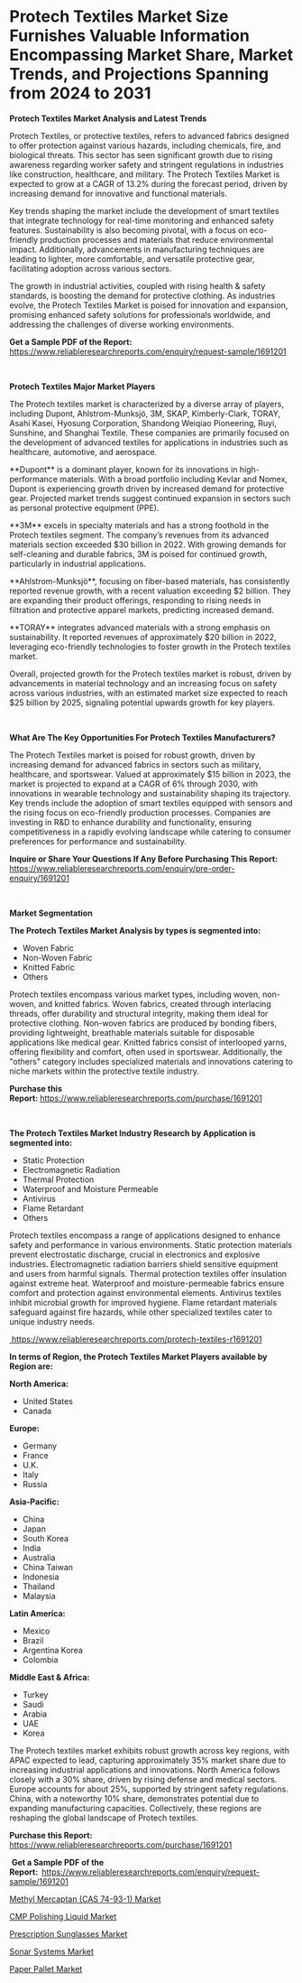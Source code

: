 <p><h1>Protech Textiles Market Size Furnishes Valuable Information Encompassing Market Share, Market Trends, and Projections Spanning from 2024 to 2031</h1></p><p><strong>Protech Textiles Market Analysis and Latest Trends</strong></p>
<p><p>Protech Textiles, or protective textiles, refers to advanced fabrics designed to offer protection against various hazards, including chemicals, fire, and biological threats. This sector has seen significant growth due to rising awareness regarding worker safety and stringent regulations in industries like construction, healthcare, and military. The Protech Textiles Market is expected to grow at a CAGR of 13.2% during the forecast period, driven by increasing demand for innovative and functional materials.</p><p>Key trends shaping the market include the development of smart textiles that integrate technology for real-time monitoring and enhanced safety features. Sustainability is also becoming pivotal, with a focus on eco-friendly production processes and materials that reduce environmental impact. Additionally, advancements in manufacturing techniques are leading to lighter, more comfortable, and versatile protective gear, facilitating adoption across various sectors.</p><p>The growth in industrial activities, coupled with rising health & safety standards, is boosting the demand for protective clothing. As industries evolve, the Protech Textiles Market is poised for innovation and expansion, promising enhanced safety solutions for professionals worldwide, and addressing the challenges of diverse working environments.</p></p>
<p><strong>Get a Sample PDF of the Report:&nbsp;</strong> <a href="https://www.reliableresearchreports.com/enquiry/request-sample/1691201?utm_campaign=16&utm_medium=2&utm_source=Github&utm_content=ia&utm_term=17102024&utm_id=protech-textiles">https://www.reliableresearchreports.com/enquiry/request-sample/1691201</a></p>
<p>&nbsp;</p>
<p><strong>Protech Textiles Major Market Players</strong></p>
<p><p>The Protech textiles market is characterized by a diverse array of players, including Dupont, Ahlstrom-Munksjö, 3M, SKAP, Kimberly-Clark, TORAY, Asahi Kasei, Hyosung Corporation, Shandong Weiqiao Pioneering, Ruyi, Sunshine, and Shanghai Textile. These companies are primarily focused on the development of advanced textiles for applications in industries such as healthcare, automotive, and aerospace.</p><p>**Dupont** is a dominant player, known for its innovations in high-performance materials. With a broad portfolio including Kevlar and Nomex, Dupont is experiencing growth driven by increased demand for protective gear. Projected market trends suggest continued expansion in sectors such as personal protective equipment (PPE).</p><p>**3M** excels in specialty materials and has a strong foothold in the Protech textiles segment. The company’s revenues from its advanced materials section exceeded $30 billion in 2022. With growing demands for self-cleaning and durable fabrics, 3M is poised for continued growth, particularly in industrial applications.</p><p>**Ahlstrom-Munksjö**, focusing on fiber-based materials, has consistently reported revenue growth, with a recent valuation exceeding $2 billion. They are expanding their product offerings, responding to rising needs in filtration and protective apparel markets, predicting increased demand.</p><p>**TORAY** integrates advanced materials with a strong emphasis on sustainability. It reported revenues of approximately $20 billion in 2022, leveraging eco-friendly technologies to foster growth in the Protech textiles market.</p><p>Overall, projected growth for the Protech textiles market is robust, driven by advancements in material technology and an increasing focus on safety across various industries, with an estimated market size expected to reach $25 billion by 2025, signaling potential upwards growth for key players.</p></p>
<p>&nbsp;</p>
<p><strong>What Are The Key Opportunities For Protech Textiles Manufacturers?</strong></p>
<p><p>The Protech Textiles market is poised for robust growth, driven by increasing demand for advanced fabrics in sectors such as military, healthcare, and sportswear. Valued at approximately $15 billion in 2023, the market is projected to expand at a CAGR of 6% through 2030, with innovations in wearable technology and sustainability shaping its trajectory. Key trends include the adoption of smart textiles equipped with sensors and the rising focus on eco-friendly production processes. Companies are investing in R&D to enhance durability and functionality, ensuring competitiveness in a rapidly evolving landscape while catering to consumer preferences for performance and sustainability.</p></p>
<p><strong>Inquire or Share Your Questions If Any Before Purchasing This Report:</strong> <a href="https://www.reliableresearchreports.com/enquiry/pre-order-enquiry/1691201?utm_campaign=16&utm_medium=2&utm_source=Github&utm_content=ia&utm_term=17102024&utm_id=protech-textiles">https://www.reliableresearchreports.com/enquiry/pre-order-enquiry/1691201</a></p>
<p>&nbsp;</p>
<p><strong>Market Segmentation</strong></p>
<p><strong>The Protech Textiles Market Analysis by types is segmented into:</strong></p>
<p><ul><li>Woven Fabric</li><li>Non-Woven Fabric</li><li>Knitted Fabric</li><li>Others</li></ul></p>
<p><p>Protech textiles encompass various market types, including woven, non-woven, and knitted fabrics. Woven fabrics, created through interlacing threads, offer durability and structural integrity, making them ideal for protective clothing. Non-woven fabrics are produced by bonding fibers, providing lightweight, breathable materials suitable for disposable applications like medical gear. Knitted fabrics consist of interlooped yarns, offering flexibility and comfort, often used in sportswear. Additionally, the "others" category includes specialized materials and innovations catering to niche markets within the protective textile industry.</p></p>
<p><strong>Purchase this Report:&nbsp;</strong><a href="https://www.reliableresearchreports.com/purchase/1691201?utm_campaign=16&utm_medium=2&utm_source=Github&utm_content=ia&utm_term=17102024&utm_id=protech-textiles">https://www.reliableresearchreports.com/purchase/1691201</a></p>
<p>&nbsp;</p>
<p><strong>The Protech Textiles Market Industry Research by Application is segmented into:</strong></p>
<p><ul><li>Static Protection</li><li>Electromagnetic Radiation</li><li>Thermal Protection</li><li>Waterproof and Moisture Permeable</li><li>Antivirus</li><li>Flame Retardant</li><li>Others</li></ul></p>
<p><p>Protech textiles encompass a range of applications designed to enhance safety and performance in various environments. Static protection materials prevent electrostatic discharge, crucial in electronics and explosive industries. Electromagnetic radiation barriers shield sensitive equipment and users from harmful signals. Thermal protection textiles offer insulation against extreme heat. Waterproof and moisture-permeable fabrics ensure comfort and protection against environmental elements. Antivirus textiles inhibit microbial growth for improved hygiene. Flame retardant materials safeguard against fire hazards, while other specialized textiles cater to unique industry needs.</p></p>
<p><a href="https://www.reliableresearchreports.com/protech-textiles-r1691201?utm_campaign=16&utm_medium=2&utm_source=Github&utm_content=ia&utm_term=17102024&utm_id=protech-textiles">&nbsp;https://www.reliableresearchreports.com/protech-textiles-r1691201</a></p>
<p><strong>In terms of Region, the Protech Textiles Market Players available by Region are:</strong></p>
<p>
    <p> <strong> North America: </strong>
        <ul>
            <li>United States</li>
            <li>Canada</li>
        </ul>
        </p> 
    <p> <strong> Europe: </strong>
        <ul>
            <li>Germany</li>
            <li>France</li>
            <li>U.K.</li>
            <li>Italy</li>
            <li>Russia</li>
        </ul>
        </p> 
    <p> <strong> Asia-Pacific: </strong>
        <ul>
            <li>China</li>
            <li>Japan</li>
            <li>South Korea</li>
            <li>India</li>
            <li>Australia</li>
            <li>China Taiwan</li>
            <li>Indonesia</li>
            <li>Thailand</li>
            <li>Malaysia</li>
        </ul>
        </p> 
    <p> <strong> Latin America: </strong>
        <ul>
            <li>Mexico</li>
            <li>Brazil</li>
            <li>Argentina Korea</li>
            <li>Colombia</li>
        </ul>
        </p> 
    <p> <strong> Middle East & Africa: </strong>
        <ul>
            <li>Turkey</li>
            <li>Saudi</li>
            <li>Arabia</li>
            <li>UAE</li>
            <li>Korea</li>
        </ul>
    </p>
    </p>
<p><p>The Protech textiles market exhibits robust growth across key regions, with APAC expected to lead, capturing approximately 35% market share due to increasing industrial applications and innovations. North America follows closely with a 30% share, driven by rising defense and medical sectors. Europe accounts for about 25%, supported by stringent safety regulations. China, with a noteworthy 10% share, demonstrates potential due to expanding manufacturing capacities. Collectively, these regions are reshaping the global landscape of Protech textiles.</p></p>
<p><strong>Purchase this Report: </strong><a href="https://www.reliableresearchreports.com/purchase/1691201?utm_campaign=16&utm_medium=2&utm_source=Github&utm_content=ia&utm_term=17102024&utm_id=protech-textiles">https://www.reliableresearchreports.com/purchase/1691201</a></p>
<p>&nbsp;<strong>Get a Sample PDF of the Report:&nbsp;&nbsp;</strong><a href="https://www.reliableresearchreports.com/enquiry/request-sample/1691201?utm_campaign=16&utm_medium=2&utm_source=Github&utm_content=ia&utm_term=17102024&utm_id=protech-textiles">https://www.reliableresearchreports.com/enquiry/request-sample/1691201</a></p>
<p><strong></strong></p>
<p><p><a href="https://github.com/boringzqthorperec/Market-Research-Report-List-1/blob/main/methyl-mercaptan-cas-74-93-1-market.md?utm_campaign=16&utm_medium=2&utm_source=Github&utm_content=ia&utm_term=17102024&utm_id=protech-textiles">Methyl Mercaptan (CAS 74-93-1) Market</a></p><p><a href="https://github.com/cecilahoi7/Market-Research-Report-List-1/blob/main/cmp-polishing-liquid-market.md?utm_campaign=16&utm_medium=2&utm_source=Github&utm_content=ia&utm_term=17102024&utm_id=protech-textiles">CMP Polishing Liquid Market</a></p><p><a href="https://www.linkedin.com/pulse/regulatory-landscape-its-influence-global-prescription-sunglasses-g3sdc?utm_campaign=16&utm_medium=2&utm_source=Github&utm_content=ia&utm_term=17102024&utm_id=protech-textiles">Prescription Sunglasses Market</a></p><p><a href="https://issuu.com/reportprime-2/docs/sonar-systems-market-size-2030.pptx_4d3ea339865c31?utm_campaign=16&utm_medium=2&utm_source=Github&utm_content=ia&utm_term=17102024&utm_id=protech-textiles">Sonar Systems Market</a></p><p><a href="https://www.linkedin.com/pulse/paper-pallet-market-shifts-strategic-analysis-2024-2031-crowd-data-sx0bc?utm_campaign=16&utm_medium=2&utm_source=Github&utm_content=ia&utm_term=17102024&utm_id=protech-textiles">Paper Pallet Market</a></p></p>